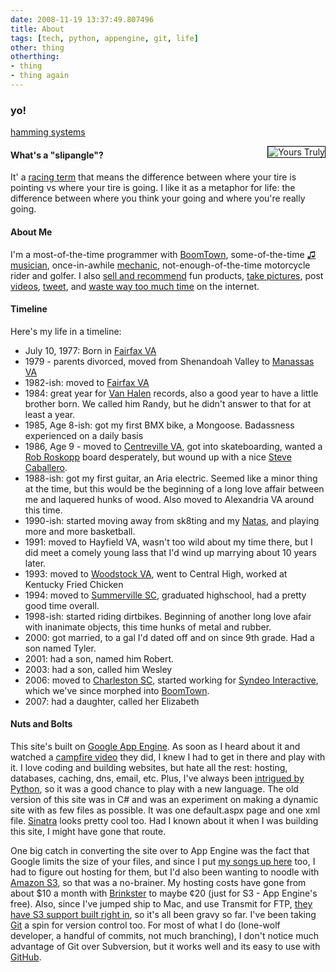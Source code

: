 ```yaml
---
date: 2008-11-19 13:37:49.807496
title: About
tags: [tech, python, appengine, git, life]
other: thing
otherthing:
- thing
- thing again
---
```


### yo!

[hamming systems](/notes/hamming-systems)

<img src="/images/me.jpg" alt="Yours Truly" style="float:right;margin-left:20px;border:1px solid #000"/>


<h4>What's a "slipangle"?</h4>
It' a <a href="http://en.wikipedia.org/wiki/Slip_angle" title="slipangle definition on wikipedia">racing term</a> that means the difference between where your tire is pointing vs where your tire is going. I like it as a metaphor for life: the difference between where you think your going and where you're really going.

<h4>About Me</h4>
<p>I'm a most-of-the-time programmer with <a href="http://www.boomtownroi.com">BoomTown</a>, some-of-the-time <a href="/music">♫ musician</a>, once-in-awhile <a href="/ranger">mechanic</a>, not-enough-of-the-time motorcycle rider and golfer. I also <a href="/store">sell and recommend</a> fun products, <a href="http://www.flickr.com/photos/frockenstein">take pictures</a>, post <a href="http://www.youtube.com/frockenstein">videos</a>, <a href="http://www.twitter.com/frockenstein">tweet</a>, and <a href="http://del.icio.us/frockenstein">waste way too much time</a> on the internet.</p>

<h4>Timeline</h4>
<p>Here's my life in a timeline:</p>

<div id="timeline">
<ul>

<li>July 10, 1977: Born in <a target="_blank" href="http://maps.google.com/maps?f=q&hl=en&geocode=&q=fairfax+va&sll=33.002041,-80.184059&sspn=0.15145,0.30899&g=fairfax+va&ie=UTF8&ll=38.852275,-77.298088&spn=0.070318,0.154495&z=13&iwloc=addr">Fairfax VA</a></li>
<li>1979 - parents divorced, moved from Shenandoah Valley to <a target="_blank" href="http://maps.google.com/maps?f=q&hl=en&geocode=&q=manassas+va&sll=38.752209,-77.135696&sspn=0.140833,0.30899&ie=UTF8&z=12&g=manassas+va&iwloc=addr">Manassas VA</a></li>
<li>1982-ish: moved to <a target="_blank" href="http://maps.google.com/maps?f=q&hl=en&geocode=&q=fairfax+va&sll=33.002041,-80.184059&sspn=0.15145,0.30899&g=fairfax+va&ie=UTF8&ll=38.852275,-77.298088&spn=0.070318,0.154495&z=13&iwloc=addr">Fairfax VA</a></li>
<li>1984: great year for <a href="http://en.wikipedia.org/wiki/1984_(Van_Halen_album)">Van Halen</a> records, also a good year to have a little brother born. We called him Randy, but he didn't answer to that for at least a year.</li>
<li>1985, Age 8-ish: got my first BMX bike, a Mongoose. Badassness experienced on a daily basis</li>
<li>1986, Age 9 - moved to <a target="_blank" href="http://maps.google.com/maps?f=q&hl=en&geocode=&q=centreville+va&sll=37.0625,-95.677068&sspn=38.22949,79.101563&ie=UTF8&ll=38.848532,-77.43885&spn=0.14706,0.30899&z=12&g=centreville+va&iwloc=addr">Centreville VA</a>, got into skateboarding, wanted a <a href="http://decktown.com/roskopp3.JPG">Rob Roskopp</a> board desperately, but wound up with a nice <a href="http://www.skateboard-decks.info/images/caballero.jpg">Steve Caballero</a>.</li>
<li>1988-ish: got my first guitar, an Aria electric. Seemed like a minor thing at the time, but this would be the beginning of a long love affair between me and laquered hunks of wood. Also moved to Alexandria VA around this time.</li>
<li>1990-ish: started moving away from sk8ting and my <a href="http://www.skateboard-decks.info/images/natas.jpg">Natas</a>, and playing more and more basketball.</li>
<li>1991: moved to Hayfield VA, wasn't too wild about my time there, but I did meet a comely young lass that I'd wind up marrying about 10 years later.</li>
<li>1993: moved to <a href="http://maps.google.com/maps?f=q&hl=en&geocode=&q=woodstock+va&sll=37.0625,-95.677068&sspn=38.22949,79.101563&ie=UTF8&ll=38.87179,-78.513794&spn=0.294024,0.617981&z=11&iwloc=addr" target="_blank">Woodstock VA</a>, went to Central High, worked at Kentucky Fried Chicken</li>
<li>1994: moved to <a target="_blank" href="http://maps.google.com/maps?f=q&hl=en&geocode=&q=summerville+sc&sll=38.87179,-78.513794&sspn=0.294024,0.617981&ie=UTF8&ll=33.002041,-80.184059&spn=0.15145,0.30899&z=12&g=summerville+sc&iwloc=addr">Summerville SC</a>, graduated highschool, had a pretty good time overall.</li>
<li>1998-ish: started riding dirtbikes. Beginning of another long love afair with inanimate objects, this time hunks of metal and rubber.</li>
<li>2000: got married, to a gal I'd dated off and on since 9th grade. Had a son named Tyler.</li>
<li>2001: had a son, named him Robert.</li>
<li>2003: had a son, called him Wesley</li>
<li>2006: moved to <a target="_blank" href="http://maps.google.com/maps?f=q&hl=en&geocode=&q=charleston+sc&sll=38.750911,-77.479997&sspn=0.147262,0.30899&g=charleston+sc&ie=UTF8&ll=32.799973,-79.940643&spn=0.607183,1.235962&z=10&iwloc=addr">Charleston SC</a>, started working for <a href="http://www.syndeointeractive.com">Syndeo Interactive</a>, which we've since morphed into <a href="http://www.boomtownroi.com">BoomTown</a>.
<li>2007: had a daughter, called her Elizabeth</li>
</ul>
</div>

<h4>Nuts and Bolts</h4>
This site's built on <a href="http://code.google.com/appengine/">Google App Engine</a>. As soon as I heard about it and watched a <a href="http://www.youtube.com/watch?v=3Ztr-HhWX1c">campfire video</a> they did, I knew I had to get in there and play with it. I love coding and building websites, but hate all the rest: hosting, databases, caching, dns, email, etc. Plus, I've always been <a href="/tips-python">intrigued by Python</a>, so it was a good chance to play with a new language. The old version of this site was in C# and was an experiment on making a dynamic site with as few files as possible. It was one default.aspx page and one xml file. <a href="http://sinatra.rubyforge.org/">Sinatra</a> looks pretty cool too. Had I known about it when I was building this site, I might have gone that route.</p>

<p>One big catch in converting the site over to App Engine was the fact that Google limits the size of your files, and since I put <a href="/music">my songs up here</a> too, I had to figure out hosting for them, but I'd also been wanting to noodle with <a href="http://aws.amazon.com/s3/">Amazon S3</a>, so that was a no-brainer. My hosting costs have gone from about $10 a month with <a href="http://brinkster.net">Brinkster</a> to maybe ¢20 (just for S3 - App Engine's free). Also, since I've jumped ship to Mac, and use Transmit for FTP, <a href="http://paulstamatiou.com/2007/08/31/transmit-gets-s3-support">they have S3 support built right in</a>, so it's all been gravy so far. I've been taking <a href="http://git.or.cz" target="_blank">Git</a> a spin for version control too. For most of what I do (lone-wolf developer, a handful of commits, not much branching), I don't notice much advantage of Git over Subversion, but it works well and its easy to use with <a href="http://github.com">GitHub</a>.</p>